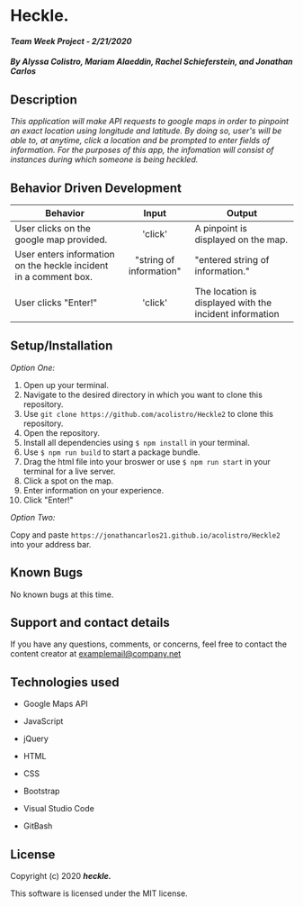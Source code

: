 # Heckle.

#### _Team Week Project - 2/21/2020_

#### _By Alyssa Colistro, Mariam Alaeddin, Rachel Schieferstein, and Jonathan Carlos_

## **Description**

_This application will make API requests to google maps in order to pinpoint an exact location using longitude and latitude. By doing so, user's will be able to, at anytime, click a location and be prompted to enter fields of information. For the purposes of this app, the infomation will consist of instances during which someone is being heckled._

## **Behavior Driven Development**

| Behavior | Input | Output |
|----------|:-----:|--------|
| User clicks on the google map provided. | 'click' | A pinpoint is displayed on the map. |
| User enters information on the heckle incident in a comment box. | "string of information" | "entered string of information." |
| User clicks "Enter!" | 'click' | The location is displayed with the incident information |

## **Setup/Installation**

*Option One:*
1. Open up your terminal.
2. Navigate to the desired directory in which you want to clone this repository.
3. Use `git clone https://github.com/acolistro/Heckle2` to clone this repository.
4. Open the repository.
4. Install all dependencies using `$ npm install` in your terminal.
5. Use `$ npm run build` to start a package bundle.
5. Drag the html file into your broswer or use `$ npm run start` in your terminal for a live server. 
6. Click a spot on the map.
7. Enter information on your experience.
8. Click "Enter!"

*Option Two:*

Copy and paste `https://jonathancarlos21.github.io/acolistro/Heckle2` into your address bar.

## **Known Bugs**

No known bugs at this time.

## **Support and contact details**

If you have any questions, comments, or concerns, feel free to contact the content creator at examplemail@company.net 

## **Technologies used**
* Google Maps API

* JavaScript

* jQuery

* HTML

* CSS

* Bootstrap

* Visual Studio Code

* GitBash

## **License**

Copyright (c) 2020 **_heckle._**

This software is licensed under the MIT license.